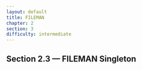 ```yaml
---
layout: default
title: FILEMAN
chapter: 2
section: 3
difficulty: intermediate
---
```


## Section 2.3 &mdash; FILEMAN Singleton